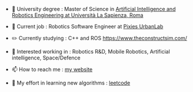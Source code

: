 - 📕 University degree : Master of Science in [Artificial Intelligence and Robotics Engineering at Università La Sapienza, Roma](https://corsidilaurea.uniroma1.it/en/corso/2021/30431/home)

- 💼 Current job                          : Robotics Software Engineer at [Pixies UrbanLab](https://www.pixiesurbanlab.com/)

- ✏️ Currently studying                   : C++ and ROS https://www.theconstructsim.com/

- 👔 Interested working in                : Robotics R&D, Mobile Robotics, Artificial intelligence, Space/Defence

- 📫 How to reach me                      : [my website](https://micheleciciolla.github.io/)

- 🎃 My effort in learning new algorithms : [leetcode](https://leetcode.com/micheleciciolla/)

 <!-- Wow! Am i famous? ![Visitor Count](https://profile-counter.glitch.me/{micheleciciolla}/count.svg)  -->
